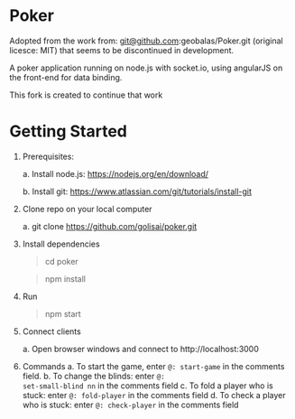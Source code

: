 # Poker

Adopted from the work from: git@github.com:geobalas/Poker.git (original licesce: MIT) that seems to be discontinued in development.

A poker application running on node.js with socket.io, using angularJS on the front-end for data binding.

This fork is created to continue that work

# Getting Started
1. Prerequisites:

	a. Install node.js: https://nodejs.org/en/download/
  
	b. Install git: https://www.atlassian.com/git/tutorials/install-git
  
2. Clone repo on your local computer

	a. git clone https://github.com/golisai/poker.git
  
  
3. Install dependencies

	> cd poker
  
	> npm install
  
4. Run

	> npm start
  
5. Connect clients

	a. Open browser windows and connect to http://localhost:3000

6. Commands
	a. To start the game, enter <code>@: start-game</code> in the comments field.
	b. To change the blinds: enter <code>@: set-small-blind nn</code> in the comments field
	c. To fold a player who is stuck: enter <code>@: fold-player</code> in the comments field
	d. To check a player who is stuck: enter <code>@: check-player</code> in the comments field
		

